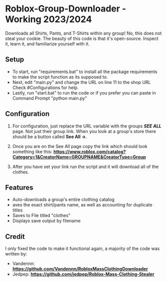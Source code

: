 # Roblox-Group-Downloader - Working 2023/2024
Downloads all Shirts, Pants, and T-Shirts within any group! 
No, this does not steal your cookie. The beauty of this code is that it's open-source. Inspect it, learn it, and familiarize yourself with it.
## Setup
  - To start, run "requirements.bat" to install all the package requirements to make the script function as its supposed to.
  - Next, edit "main.py" and change the URL on line 11 to the shop URL Check #Configurations for help.
  - Lastly, run "start.bat" to run the code or if you prefer you can paste in Command Prompt "python main.py"
## Configuration
1. For configuration, just replace the URL variable with the groups ***SEE ALL*** page. Not just their group link. When you look at a group's store there should be a button called **See All ->**.

2. Once you are on the See All page copy the link which should look something like this: __https://www.roblox.com/catalog?Category=1&CreatorName=GROUPNAME&CreatorType=Group__

3. After you have set your link run the script and it will download all of the clothes.

## Features
  - Auto-downloads a group's entire clothing catalog
  - aves the exact shirt/pants name, as well as accounting for duplicate titles 
  - Saves to File titled "clothes"
  - Displays save output by filename

## Credit
I only fixed the code to make it functional again, a majority of the code was written by:
- Vandennn: __https://github.com/Vandennn/RobloxMassClothingDownloader__
- Jedpep: __https://github.com/jedpep/Roblox-Mass-Clothing-Stealer__
